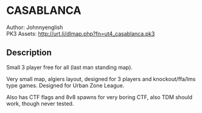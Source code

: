 CASABLANCA
=====

Author: Johnnyenglish  
PK3 Assets: http://urt.li/dlmap.php?fn=ut4_casablanca.pk3

Description
-----
Small 3 player free for all (last man standing map).

Very small map, algiers layout, designed for 3 players and knockout/ffa/lms type games. Designed for Urban Zone League.

Also has CTF flags and 8v8 spawns for very boring CTF, also TDM should work, though never tested.
